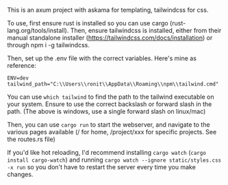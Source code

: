 This is an axum project with askama for templating, tailwindcss for css.

To use, first ensure rust is installed so you can use cargo (rust-lang.org/tools/install). 
Then, ensure tailwindcss is installed, either from their manual standalone installer (https://tailwindcss.com/docs/installation) or through npm i -g tailwindcss.

Then, set up the .env file with the correct variables. Here's mine as reference:
```
ENV=dev
tailwind_path="C:\\Users\\ronit\\AppData\\Roaming\\npm\\tailwind.cmd"
```
You can use `which tailwind` to find the path to the tailwind executable on your system. Ensure to use the correct backslash or forward slash in the path. (The above is windows, use a single forward slash on linux/mac)

Then, you can use `cargo run` to start the webserver, and navigate to the various pages available (/ for home, /project/xxx for specific projects. See the routes.rs file)

If you'd like hot reloading, I'd recommend installing `cargo watch` (`cargo install cargo-watch`) and running `cargo watch --ignore static/styles.css -x run` so you don't have to restart the server every time you make changes. 
